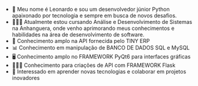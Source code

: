 - 👋 Meu nome é Leonardo e sou um desenvolvedor júnior Python apaixonado por tecnologia e sempre em busca de novos desafios.
- 🧑🏼‍🎓 Atualmente estou cursando Análise e Desenvolvimento de Sistemas na Anhanguera, onde venho aprimorando meus conhecimentos e habilidades na área de desenvolvimento de software.
- 🧠 Conhecimento amplo na API fornecida pelo TINY ERP
- 📊 Conhecimento em manipulação de BANCO DE DADOS SQL e MySQL
- 🖥️ Conhecimento amplo no FRAMEWORK PyQt6 para interfaces gráficas
- 👨🏼‍💻 Conhecimento para criações de API com FRAMEWORK Flask
- 🚀 Interessado em aprender novas tecnologias e colaborar em projetos inovadores
